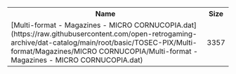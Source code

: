 <table>
<tr><th>Name</th><th>Size</th></tr>
<tr><td>
[Multi-format - Magazines - MICRO CORNUCOPIA.dat](https://raw.githubusercontent.com/open-retrogaming-archive/dat-catalog/main/root/basic/TOSEC-PIX/Multi-format/Magazines/MICRO CORNUCOPIA/Multi-format - Magazines - MICRO CORNUCOPIA.dat)
</td><td>3357</td></tr>
</table>
